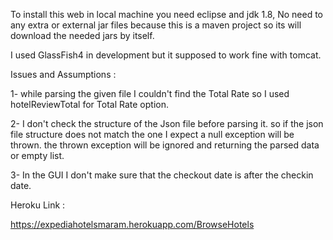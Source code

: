 To install this web in local machine you need eclipse and jdk 1.8, No need to any extra or external jar files because this is a maven project so its will download the needed jars by itself.

I used GlassFish4 in development but it supposed to work fine with tomcat.

Issues and Assumptions :

1- while parsing the given file I couldn't find the Total Rate so I used hotelReviewTotal for Total Rate option.

2- I don't check the structure of the Json file before parsing it. so if the json file structure does not match the one I expect a null exception will be thrown. the thrown exception will be ignored and returning the parsed data or empty list.

3- In the GUI I don't make sure that the checkout date is after the checkin date.


Heroku Link :

https://expediahotelsmaram.herokuapp.com/BrowseHotels
